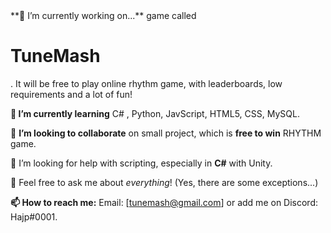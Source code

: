 <centre>
**🔭 I’m currently working on...** game called <h1>TuneMash</h1>.
It will be free to play online rhythm game, with leaderboards, low requirements and a lot of fun!

**🌱 I’m currently learning**
C# , Python, JavScript, HTML5, CSS, MySQL.

👯 **I’m looking to collaborate** on small project, which is **free to win** RHYTHM game.

🤔 I’m looking for help with scripting, especially in **C#** with Unity.

💬 Feel free to ask me about _everything_! (Yes, there are some exceptions...)

**📫 How to reach me:**
Email: [tunemash@gmail.com] or add me on Discord: Hajp#0001.
</centre>
